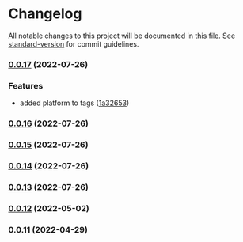 # Changelog

All notable changes to this project will be documented in this file. See [standard-version](https://github.com/conventional-changelog/standard-version) for commit guidelines.

### [0.0.17](https://github.com/GieziJo/GithubIssueBugReporter_private/compare/v0.0.16...v0.0.17) (2022-07-26)


### Features

* added platform to tags ([1a32653](https://github.com/GieziJo/GithubIssueBugReporter_private/commit/1a32653a52b58aebad034e81bec3841b9f5ce06f))

### [0.0.16](https://github.com/GieziJo/GithubIssueBugReporter_private/compare/v0.0.15...v0.0.16) (2022-07-26)

### [0.0.15](https://github.com/GieziJo/GithubIssueBugReporter_private/compare/v0.0.14...v0.0.15) (2022-07-26)

### [0.0.14](https://github.com/GieziJo/GithubIssueBugReporter_private/compare/v0.0.13...v0.0.14) (2022-07-26)

### [0.0.13](https://github.com/GieziJo/GithubIssueBugReporter_private/compare/v0.0.12...v0.0.13) (2022-07-26)

### [0.0.12](https://github.com/GieziJo/GithubIssueBugReporter_private/compare/v0.0.11...v0.0.12) (2022-05-02)

### 0.0.11 (2022-04-29)
